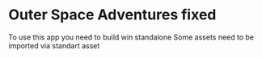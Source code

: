 # Outer Space Adventures fixed
To use this app you need to build win standalone
Some assets need to be imported via standart asset 